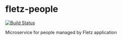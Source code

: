 # fletz-people
[![Build Status](https://semaphoreci.com/api/v1/yogonza524/fletz-people/branches/master/badge.svg)](https://semaphoreci.com/yogonza524/fletz-people)

Microservice for people managed by Fletz application
